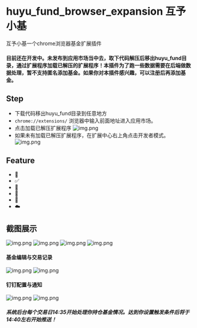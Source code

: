 # huyu_fund_browser_expansion 互予小基

互予小基一个chrome浏览器基金扩展插件

#### 目前还在开发中。未发布到应用市场当中去，取下代码解压后移出huyu_fund目录，通过扩展程序加载已解压的扩展程序！本插件为了跑一些数据需要在后端做数据处理，暂不支持匿名添加基金。如果你对本插件感兴趣，可以注册后再添加基金。

## Step
* 下载代码移出huyu_fund目录到任意地方
* ```chrome://extensions/``` 浏览器中输入前面地址进入应用市场。
* 点击加载已解压扩展程序 ![img.png](source/load1.png)
* 如果未有加载已解压扩展程序，在扩展中心右上角点击开发者模式。![img.png](source/develop_model.png)

## Feature
* 🚄 
* ✅ 
* 🤗 
* 💪 
* 💖 
* ☁️ 

## 截图展示
![img.png](source/1.png)
![img.png](source/2.png)
![img.png](source/3.png)
![img.png](source/4.png)
#### 基金编辑与交易记录
![img.png](source/5.png)
![img.png](source/6.png)
#### 钉钉配置与通知
![img.png](source/7.png)
![img.png](source/8.png)
##### 系统后台每个交易日14:35开始处理你持仓基金情况。达到你设置触发条件后将于14:40左右开始推送！
